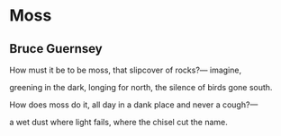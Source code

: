 # Moss
## Bruce Guernsey
How must it be
to be moss,
that slipcover of rocks?—
imagine,

greening in the dark,
longing for north,
the silence
of birds gone south.

How does moss do it,
all day
in a dank place
and never a cough?—

a wet dust
where light fails,
where the chisel
cut the name.